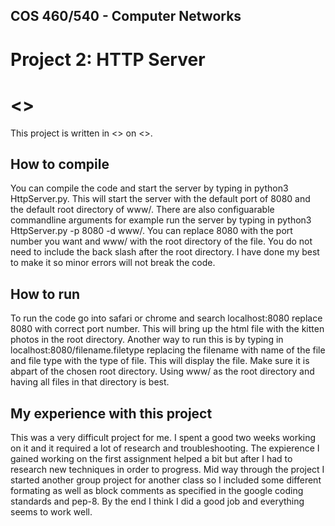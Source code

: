 ## COS 460/540 - Computer Networks
# Project 2: HTTP Server

# <<Jonathan Day>>

This project is written in <<Python>> on <<MacOS>>.

## How to compile

You can compile the code and start the server by typing in python3 HttpServer.py. This will start the server with the default port of 8080 and the default root directory of www/. There are also configuarable commandline arguments for example run the server by typing in python3 HttpServer.py -p 8080 -d www/. You can replace 8080 with the port number you want and www/ with the root directory of the file. You do not need to include the back slash after the root directory. I have done my best to make it so minor errors will not break the code.

## How to run

To run the code go into safari or chrome and search localhost:8080 replace 8080 with correct port number. This will bring up the html file with the kitten photos in the root directory. Another way to run this is by typing in localhost:8080/filename.filetype replacing the filename with name of the file and file type with the type of file. This will display the file. Make sure it is abpart of the chosen root directory. Using www/ as the root directory and having all files in that directory is best.

## My experience with this project

This was a very difficult project for me. I spent a good two weeks working on it and it required a lot of research and troubleshooting. The expierence I gained working on the first assignment helped a bit but after I had to research new techniques in order to progress. Mid way through the project I started another group project for another class so I included some different formating as well as block comments as specified in the google coding standards and pep-8. By the end I think I did a good job and everything seems to work well.